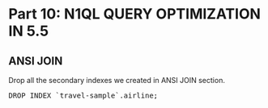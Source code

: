 # Part 10: N1QL QUERY OPTIMIZATION IN 5.5
  
## ANSI JOIN

Drop all the secondary indexes we created in ANSI JOIN section.

<pre id="example">
DROP INDEX `travel-sample`.airline;
</pre>
